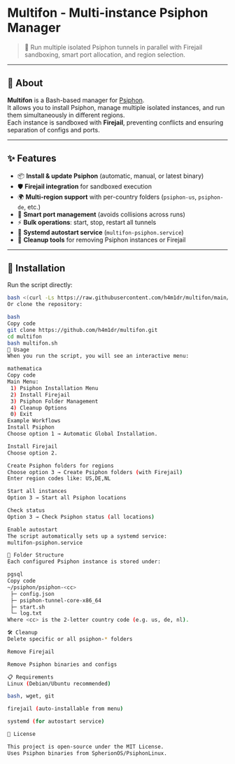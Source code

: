 # Multifon - Multi-instance Psiphon Manager

> 🔐 Run multiple isolated Psiphon tunnels in parallel with Firejail sandboxing, smart port allocation, and region selection.

---

## 🧩 About

**Multifon** is a Bash-based manager for [Psiphon](https://github.com/SpherionOS/PsiphonLinux).  
It allows you to install Psiphon, manage multiple isolated instances, and run them simultaneously in different regions.  
Each instance is sandboxed with **Firejail**, preventing conflicts and ensuring separation of configs and ports.

---

## ✨ Features

- 📦 **Install & update Psiphon** (automatic, manual, or latest binary)
- 🛡 **Firejail integration** for sandboxed execution
- 🌍 **Multi-region support** with per-country folders (`psiphon-us`, `psiphon-de`, etc.)
- 🔀 **Smart port management** (avoids collisions across runs)
- ⚡ **Bulk operations**: start, stop, restart all tunnels
- 🔁 **Systemd autostart service** (`multifon-psiphon.service`)
- 🧹 **Cleanup tools** for removing Psiphon instances or Firejail

---

## 🚀 Installation

Run the script directly:

```bash
bash <(curl -Ls https://raw.githubusercontent.com/h4m1dr/multifon/main/multifon.sh)
Or clone the repository:

bash
Copy code
git clone https://github.com/h4m1dr/multifon.git
cd multifon
bash multifon.sh
📖 Usage
When you run the script, you will see an interactive menu:

mathematica
Copy code
Main Menu:
 1) Psiphon Installation Menu
 2) Install Firejail
 3) Psiphon Folder Management
 4) Cleanup Options
 0) Exit
Example Workflows
Install Psiphon
Choose option 1 → Automatic Global Installation.

Install Firejail
Choose option 2.

Create Psiphon folders for regions
Choose option 3 → Create Psiphon folders (with Firejail)
Enter region codes like: US,DE,NL

Start all instances
Option 3 → Start all Psiphon locations

Check status
Option 3 → Check Psiphon status (all locations)

Enable autostart
The script automatically sets up a systemd service:
multifon-psiphon.service

📂 Folder Structure
Each configured Psiphon instance is stored under:

pgsql
Copy code
~/psiphon/psiphon-<cc>
 ├─ config.json
 ├─ psiphon-tunnel-core-x86_64
 ├─ start.sh
 └─ log.txt
Where <cc> is the 2-letter country code (e.g. us, de, nl).

🛠 Cleanup
Delete specific or all psiphon-* folders

Remove Firejail

Remove Psiphon binaries and configs

📋 Requirements
Linux (Debian/Ubuntu recommended)

bash, wget, git

firejail (auto-installable from menu)

systemd (for autostart service)

📜 License

This project is open-source under the MIT License.
Uses Psiphon binaries from SpherionOS/PsiphonLinux.
